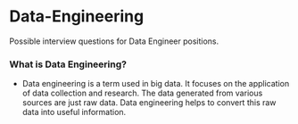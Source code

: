 # Data-Engineering
Possible interview questions for Data Engineer positions.


### What is Data Engineering?
- Data engineering is a term used in big data. It focuses on the application of data collection and research. The data generated from various sources are just raw data. Data engineering helps to convert this raw data into useful information.
